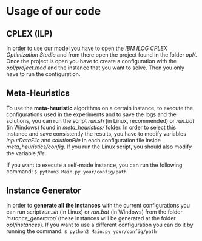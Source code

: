 # Usage of our code
## CPLEX (ILP)
In order to use our model you have to open the _IBM ILOG CPLEX Optimization Studio_ and from there open the project found in the folder _opl/_.
Once the project is open you have to create a configuration with the _opl/project.mod_ and the instance that you want to solve. Then you only have to run the configuration.
## Meta-Heuristics
To use the **meta-heuristic** algorithms on a certain instance, to execute the configurations used in the experiments and to save the logs and the solutions, you can run the script _run.sh_ (in Linux, recommended) or _run.bat_ (in Windows) found in _meta\_heuristics/_ folder. In order to select this instance and save consistently the results, you have to modify variables _inputDataFile_ and _solutionFile_ in each configuration file inside _meta\_heuristics/config_. If you run the Linux script, you should also modify the variable _file_.

If you want to execute a self-made instance, you can run the following command:
`$ python3 Main.py your/config/path`

## Instance Generator
In order to **generate all the instances** with the current configurations you can run script _run.sh_ (in Linux) or _run.bat_ (in Windows) from the folder _instance\_generator/_ (these instances will be generated at the folder _opl/instances_). If you want to use a different configuration you can do it by running the command:
`$ python2 Main.py your/config/path`